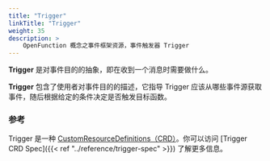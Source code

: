 ```yaml
---
title: "Trigger"
linkTitle: "Trigger"
weight: 35
description: >
    OpenFunction 概念之事件框架资源，事件触发器 Trigger
---
```


**Trigger** 是对事件目的的抽象，即在收到一个消息时需要做什么。

**Trigger** 包含了使用者对事件目的的描述，它指导 Trigger 应该从哪些事件源获取事件，随后根据给定的条件决定是否触发目标函数。

### 参考

Trigger 是一种 [CustomResourceDefinitions（CRD）](https://kubernetes.io/docs/tasks/extend-kubernetes/custom-resources/custom-resource-definitions/)。你可以访问 [Trigger CRD Spec]({{< ref "../reference/trigger-spec" >}}) 了解更多信息。  

